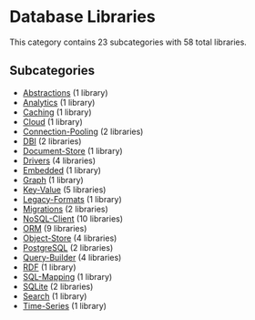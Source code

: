 # Database Libraries

This category contains 23 subcategories with 58 total libraries.

## Subcategories

- [Abstractions](Abstractions.md) (1 library)
- [Analytics](Analytics.md) (1 library)
- [Caching](Caching.md) (1 library)
- [Cloud](Cloud.md) (1 library)
- [Connection-Pooling](Connection-Pooling.md) (2 libraries)
- [DBI](DBI.md) (2 libraries)
- [Document-Store](Document-Store.md) (1 library)
- [Drivers](Drivers.md) (4 libraries)
- [Embedded](Embedded.md) (1 library)
- [Graph](Graph.md) (1 library)
- [Key-Value](Key-Value.md) (5 libraries)
- [Legacy-Formats](Legacy-Formats.md) (1 library)
- [Migrations](Migrations.md) (2 libraries)
- [NoSQL-Client](NoSQL-Client.md) (10 libraries)
- [ORM](ORM.md) (9 libraries)
- [Object-Store](Object-Store.md) (4 libraries)
- [PostgreSQL](PostgreSQL.md) (2 libraries)
- [Query-Builder](Query-Builder.md) (4 libraries)
- [RDF](RDF.md) (1 library)
- [SQL-Mapping](SQL-Mapping.md) (1 library)
- [SQLite](SQLite.md) (2 libraries)
- [Search](Search.md) (1 library)
- [Time-Series](Time-Series.md) (1 library)
